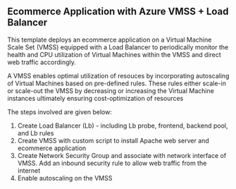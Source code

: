## Ecommerce Application with Azure VMSS + Load Balancer

This template deploys an ecommerce application on a Virtual Machine Scale Set (VMSS) equipped with a Load Balancer to periodically monitor the health and CPU utilization of Virtual Machines within the VMSS and direct web traffic accordingly.

A VMSS enables optimal utilization of resouces by incorporating autoscaling of Virtual Machines based on pre-defined rules. These rules either scale-in or scale-out the VMSS by decreasing or increasing the Virtual Machine instances ultimately ensuring cost-optimization of resources

The steps involved are given below:
1. Create Load Balancer (Lb) - including Lb probe, frontend, backend pool, and Lb rules
2. Create VMSS with custom script to install Apache web server and ecommerce application 
3. Create Network Security Group and associate with network interface of VMSS. Add an inbound security rule to allow web traffic from the internet
4. Enable autoscaling on the VMSS
